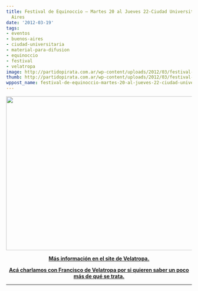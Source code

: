 ```yaml
---
title: Festival de Equinoccio – Martes 20 al Jueves 22-Ciudad Universitaria, Buenos
  Aires
date: '2012-03-19'
tags:
- eventos
- buenos-aires
- ciudad-universitaria
- material-para-difusion
- equinoccio
- festival
- velatropa
image: http://partidopirata.com.ar/wp-content/uploads/2012/03/festival-equinoccio-velatropa1.png
thumb: http://partidopirata.com.ar/wp-content/uploads/2012/03/festival-equinoccio-velatropa1-150x150.png
wppost_name: festival-de-equinoccio-martes-20-al-jueves-22-ciudad-universitaria-buenos-aires
---
```


<a href="http://partidopirata.com.ar/wp-content/uploads/2012/03/festival-equinoccio-velatropa1.png"><img class="size-full wp-image-3563 aligncenter" title="festival-equinoccio-velatropa1" src="http://partidopirata.com.ar/wp-content/uploads/2012/03/festival-equinoccio-velatropa1.png" alt="" width="600" height="418" /></a>
<p style="text-align: center;"><strong><a href="http://www.velatropa.com.ar/fest-equinoccio-2012/" target="_blank">Más información en el site de Velatropa.</a></strong></p>
<p style="text-align: center;"><strong><a href="http://partido-pirata.blogspot.com.br/2011/11/charlando-con-francisco-de-velatropa.html"> Acá charlamos con Francisco de Velatropa por si quieren saber un poco más de qué se trata.</a></strong></p>


<hr />
